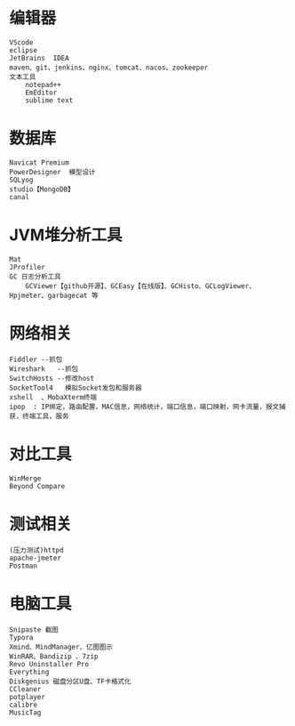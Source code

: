 # 编辑器
	VScode
	eclipse
	JetBrains  IDEA
	maven、git、jenkins、nginx、tomcat、nacos、zookeeper
	文本工具
		notepad++
		EmEditor
		sublime text
# 数据库
	Navicat Premium
	PowerDesigner  模型设计
	SQLyog
	studio【MongoDB】
	canal

# JVM堆分析工具
	Mat
	JProfiler
	GC 日志分析工具
        GCViewer【github开源】、GCEasy【在线版】、GCHisto、GCLogViewer、Hpjmeter、garbagecat 等

# 网络相关

	Fiddler --抓包
	Wireshark	--抓包
	SwitchHosts --修改host
	SocketTool4   模拟Socket发包和服务器
	xshell  、MobaXterm终端
	ipop  : IP绑定，路由配置，MAC信息，网络统计，端口信息，端口映射，网卡流量，报文捕获，终端工具，服务
# 对比工具
	WinMerge
	Beyond Compare

# 测试相关
	(压力测试)httpd
	apache-jmeter
	Postman

# 电脑工具
	Snipaste 截图
	Typora
	Xmind、MindManager、亿图图示
	WinRAR、Bandizip 、7zip
	Revo Uninstaller Pro
	Everything
	Diskgenius 磁盘分区U盘、TF卡格式化
	CCleaner
	potplayer
    calibre
    MusicTag

